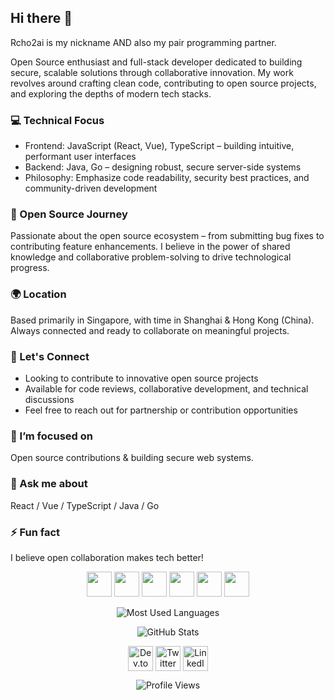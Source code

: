 ## Hi there 👋

<!--
**echo2ai/echo2ai** is a ✨ _special_ ✨ repository because its `README.md` (this file) appears on your GitHub profile.

Here are some ideas to get you started:

- 🔭 I’m currently working on ...
- 🌱 I’m currently learning ...
- 👯 I’m looking to collaborate on ...
- 🤔 I’m looking for help with ...
- 💬 Ask me about ...
- 📫 How to reach me: ...
- 😄 Pronouns: ...
- ⚡ Fun fact: ...
-->

Rcho2ai is my nickname AND also my pair programming partner.

Open Source enthusiast and full-stack developer dedicated to building secure, scalable solutions through collaborative innovation. My work revolves around crafting clean code, contributing to open source projects, and exploring the depths of modern tech stacks.

### 💻 Technical Focus
- Frontend: JavaScript (React, Vue), TypeScript – building intuitive, performant user interfaces
- Backend: Java, Go – designing robust, secure server-side systems
- Philosophy: Emphasize code readability, security best practices, and community-driven development

### 🌱 Open Source Journey
Passionate about the open source ecosystem – from submitting bug fixes to contributing feature enhancements. I believe in the power of shared knowledge and collaborative problem-solving to drive technological progress.

### 🌍 Location
Based primarily in Singapore, with time in Shanghai & Hong Kong (China). Always connected and ready to collaborate on meaningful projects.

### 🤝 Let's Connect
- Looking to contribute to innovative open source projects
- Available for code reviews, collaborative development, and technical discussions
- Feel free to reach out for partnership or contribution opportunities

### 🔭 I’m focused on
Open source contributions & building secure web systems.

### 💬 Ask me about
React / Vue / TypeScript / Java / Go

### ⚡ Fun fact
I believe open collaboration makes tech better!

<p align="center">
  <img src="https://rawcdn.githack.com/devicons/devicon/9c6bfdb9783cdfe1018666ed76adcfd3eab6fad6/icons/javascript/javascript-original.svg" width="40" height="40">
  <img src="https://rawcdn.githack.com/devicons/devicon/9c6bfdb9783cdfe1018666ed76adcfd3eab6fad6/icons/typescript/typescript-original.svg" width="40" height="40">
  <img src="https://rawcdn.githack.com/devicons/devicon/9c6bfdb9783cdfe1018666ed76adcfd3eab6fad6/icons/react/react-original.svg" width="40" height="40">
  <img src="https://rawcdn.githack.com/devicons/devicon/9c6bfdb9783cdfe1018666ed76adcfd3eab6fad6/icons/vuejs/vuejs-original.svg" width="40" height="40">
  <img src="https://rawcdn.githack.com/devicons/devicon/9c6bfdb9783cdfe1018666ed76adcfd3eab6fad6/icons/java/java-original.svg" width="40" height="40">
  <img src="https://rawcdn.githack.com/devicons/devicon/9c6bfdb9783cdfe1018666ed76adcfd3eab6fad6/icons/go/go-original.svg" width="40" height="40">
</p>

<p align="center">
  <img align="center" src="https://github-readme-stats.vercel.app/api/top-langs/?username=echo2ai&layout=compact&langs_count=5" alt="Most Used Languages">
</p>

<p align="center">
  <img align="center" src="https://github-readme-stats.vercel.app/api?username=echo2ai&show_icons=true&count_private=true" alt="GitHub Stats">
</p>

<p align="center">
  <a href="https://dev.to/echo2ai" target="blank"><img align="center" src="https://cdn.jsdelivr.net/npm/simple-icons@3.13.0/icons/dev-dot-to.svg" width="40" height="40" alt="Dev.to"></a>
  <a href="https://twitter.com/echo2ai" target="blank"><img align="center" src="https://cdn.jsdelivr.net/npm/simple-icons@3.13.0/icons/twitter.svg" width="40" height="40" alt="Twitter"></a>
  <a href="https://linkedin.com/in/echo2ai" target="blank"><img align="center" src="https://cdn.jsdelivr.net/npm/simple-icons@3.13.0/icons/linkedin.svg" width="40" height="40" alt="LinkedIn"></a>
</p>

<p align="center">
  <img src="https://komarev.com/ghpvc/?username=echo2ai&label=Profile%20views&color=0e75b6&style=flat" alt="Profile Views">
</p>
